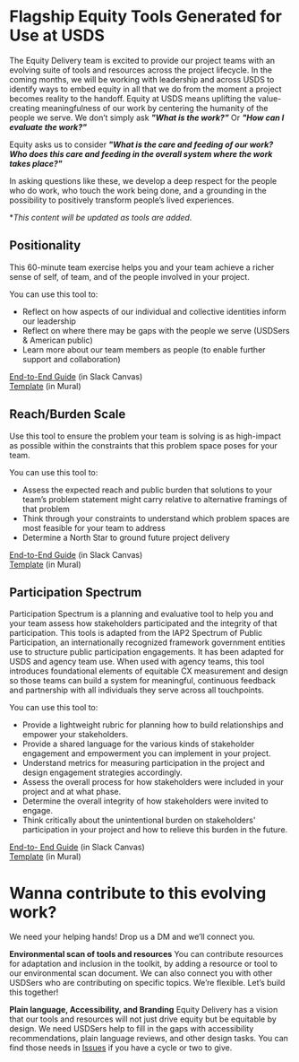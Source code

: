 # Flagship Equity Tools Generated for Use at USDS

The Equity Delivery team is excited to provide our project teams with an evolving suite of tools and resources across the project lifecycle. In the coming months, we will be working with leadership and across USDS to identify ways to embed equity in all that we do from the moment a project becomes reality to the handoff.
Equity at USDS means uplifting the value-creating meaningfulness of our work by centering the humanity of the people we serve.
We don’t simply ask ***"What is the work?"*** Or ***"How can I evaluate the work?"***

Equity asks us to consider ***"What is the care and feeding of our work? Who does this care and feeding in the overall system where the work takes place?"***

In asking questions like these, we develop a deep respect for the people who do work, who touch the work being done, and a grounding in the possibility to positively transform people’s lived experiences.

**This content will be updated as tools are added.*

## Positionality
This 60-minute team exercise helps you and your team achieve a richer sense of self, of team, and of the people involved in your project.

You can use this tool to:
- Reflect on how aspects of our individual and collective identities inform our leadership
- Reflect on where there may be gaps with the people we serve (USDSers & American public)
- Learn more about our team members as people (to enable further support and collaboration)

[End-to-End Guide](https://usds.enterprise.slack.com/docs/TD42BGDLM/F062CQMCH88) (in Slack Canvas)     
[Template](https://app.mural.co/t/usdigitalservice0135/m/usdigitalservice0135/1688682093846/26b79b984266b12d80b730dabebe85a33b202fe1?sender=u13c8485b33f98e7ba1c50392) (in Mural)

## Reach/Burden Scale
Use this tool to ensure the problem your team is solving is as high-impact as possible within the constraints that this problem space poses for your team.

You can use this tool to:
- Assess the expected reach and public burden that solutions to your team’s problem statement might carry relative to alternative framings of that problem
- Think through your constraints to understand which problem spaces are most feasible for your team to address
- Determine a North Star to ground future project delivery

[End-to-End Guide](https://usds.enterprise.slack.com/docs/TD42BGDLM/F061PMRTG59) (in Slack Canvas)     
[Template](https://app.mural.co/t/usdigitalservice0135/m/usdigitalservice0135/1699306039829/35f6eaadae00d3cc2246ddee79f4246bb59cae3a?sender=u13c8485b33f98e7ba1c50392) (in Mural)

## Participation Spectrum
Participation Spectrum is a planning and evaluative tool to help you and your team assess how stakeholders participated and the integrity of that participation. This tools is adapted from the IAP2 Spectrum of Public Participation, an internationally recognized framework government entities use to structure public participation engagements. It has been adapted for USDS and agency team use. When used with agency teams, this tool introduces foundational elements of equitable CX measurement and design so those teams can build a system for meaningful, continuous feedback and partnership with all individuals they serve across all touchpoints.

You can use this tool to:
- Provide a lightweight rubric for planning how to build relationships and empower your stakeholders.
- Provide a shared language for the various kinds of stakeholder engagement and empowerment you can implement in your project.
- Understand metrics for measuring participation in the project and design engagement strategies accordingly.
- Assess the overall process for how stakeholders were included in your project and at what phase.
- Determine the overall integrity of how stakeholders were invited to engage.
- Think critically about the unintentional burden on stakeholders' participation in your project and how to relieve this burden in the future.

[End-to- End Guide](https://usds.enterprise.slack.com/docs/TD42BGDLM/F061PMZCMMY) (in Slack Canvas)     
[Template](https://app.mural.co/t/usdigitalservice0135/m/usdigitalservice0135/1699304349451/546a113c45f6fef29a54c8965cb98defdae74d67?sender=u13c8485b33f98e7ba1c50392) (in Mural)


# Wanna contribute to this evolving work? 
We need your helping hands! Drop us a DM and we’ll connect you.

**Environmental scan of tools and resources**
You can contribute resources for adaptation and inclusion in the toolkit, by adding a resource or tool to our environmental scan document. We can also connect you with other USDSers who are contributing on specific topics. We’re flexible. Let’s build this together!

**Plain language, Accessibility, and Branding**
Equity Delivery has a vision that our tools and resources will not just drive equity but be equitable by design. We need USDSers help to fill in the gaps with accessibility recommendations, plain language reviews, and other design tasks. You can find those needs in [Issues](https://github.com/usds/equity_practice/issues) if you have a cycle or two to give.
